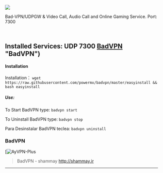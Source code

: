![]([https://zaya.io/uploads/link-thumbnails/2022/12/28/yVuwF2EZ3wq3vXEz1u40UXF8ULUqX8NTMp1mxf1h.jpg)

Bad-VPN/UDPGW & Video Call, Audio Call and Online Gaming Service. Port: 7300

<br>

## Installed Services: UDP 7300 [BadVPN](https://github.com/shammay-PC/badvpn) "BadVPN")


#### Installation

Installation：
`wget https://raw.githubusercontent.com/powermx/badvpn/master/easyinstall && bash easyinstall`

##### Use:

To Start BadVPN type: `badvpn start`

To Uninstall BadVPN type: `badvpn stop`

Para Desinstalar BadVPN teclea: `badvpn uninstall`
### BadVPN

[![]([https://zaya.io/uploads/link-thumbnails/2023/09/06/J1foCgLsYYnbIe0D4JVCQmjCgwHAbL6hKSe3qsUe.png "AyVPN-Plus")

> BadVPN - shammay http://shammay.ir
                
----


